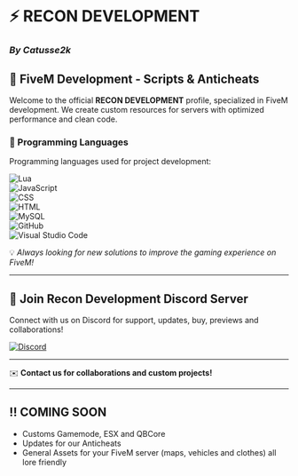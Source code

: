 # ⚡ RECON DEVELOPMENT  

### *By Catusse2k*  

## 🚀 FiveM Development - Scripts & Anticheats 

Welcome to the official **RECON DEVELOPMENT** profile, specialized in FiveM development. We create custom resources for servers with optimized performance and clean code.  

### 🧠 Programming Languages 
Programming languages ​​used for project development:  

![Lua](https://img.shields.io/badge/-Lua-2C2D72?style=flat&logo=lua&logoColor=white)  
![JavaScript](https://img.shields.io/badge/-JavaScript-F7DF1E?style=flat&logo=javascript&logoColor=black)  
![CSS](https://img.shields.io/badge/-CSS-1572B6?style=flat&logo=css3&logoColor=white)  
![HTML](https://img.shields.io/badge/-HTML-E34F26?style=flat&logo=html5&logoColor=white)  
![MySQL](https://img.shields.io/badge/-MySQL-4479A1?style=flat&logo=mysql&logoColor=white)  
![GitHub](https://img.shields.io/badge/-GitHub-181717?style=flat&logo=github&logoColor=white)  
![Visual Studio Code](https://img.shields.io/badge/-VS%20Code-007ACC?style=flat&logo=visualstudiocode&logoColor=white)  

💡 *Always looking for new solutions to improve the gaming experience on FiveM!*  

---

## 🔗 Join Recon Development Discord Server
Connect with us on Discord for support, updates, buy, previews and collaborations!  

[![Discord](https://img.shields.io/badge/Join%20us%20on-Discord-5865F2?style=flat&logo=discord&logoColor=white)](https://discord.gg/p4athdZK)  

---
✉️ **Contact us for collaborations and custom projects!**  

--- 
## ‼️ COMING SOON

- Customs Gamemode, ESX and QBCore
- Updates for our Anticheats
- General Assets for your FiveM server (maps, vehicles and clothes) all lore friendly
